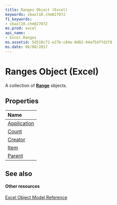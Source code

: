 ```yaml
---
title: Ranges Object (Excel)
keywords: vbaxl10.chm827072
f1_keywords:
- vbaxl10.chm827072
ms.prod: excel
api_name:
- Excel.Ranges
ms.assetid: 5d510c72-e27b-c04a-0d82-94af5dffd2f8
ms.date: 06/08/2017
---
```



# Ranges Object (Excel)

A collection of  **[Range](Excel.Range(objec).md)** objects.


## Properties



|**Name**|
|:-----|
|[Application](Excel.Ranges.Application.md)|
|[Count](Excel.Ranges.Count.md)|
|[Creator](Excel.Ranges.Creator.md)|
|[Item](Excel.Ranges.Item.md)|
|[Parent](Excel.Ranges.Parent.md)|

## See also


#### Other resources


[Excel Object Model Reference](http://msdn.microsoft.com/library/11ea8598-8a20-92d5-f98b-0da04263bf2c%28Office.15%29.aspx)
